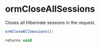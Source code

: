 # ormCloseAllSessions

 Closes all Hibernate sessions in the request.

```javascript
ormCloseAllSessions();
```

```javascript
returns void
```
